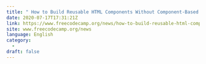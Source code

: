 ```yaml
---
title: " How to Build Reusable HTML Components Without Component-Based Frameworks "
date: 2020-07-17T17:31:21Z
link: https://www.freecodecamp.org/news/how-to-build-reusable-html-components-without-component-based-frameworks/?utm_medium=RSS&utm_source=news.12bit.vn
site: www.freecodecamp.org/news
language: English
category:
  -   
draft: false
---
```

